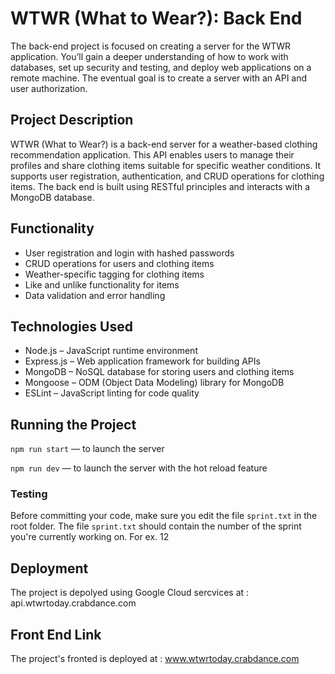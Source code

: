 # WTWR (What to Wear?): Back End
The back-end project is focused on creating a server for the WTWR application. You’ll gain a deeper understanding of how to work with databases, set up security and testing, and deploy web applications on a remote machine. The eventual goal is to create a server with an API and user authorization.

## Project Description
WTWR (What to Wear?) is a back-end server for a weather-based clothing recommendation application. This API enables users to manage their profiles and share clothing items suitable for specific weather conditions. It supports user registration, authentication, and CRUD operations for clothing items. The back end is built using RESTful principles and interacts with a MongoDB database.

## Functionality
- User registration and login with hashed passwords
- CRUD operations for users and clothing items
- Weather-specific tagging for clothing items
- Like and unlike functionality for items
- Data validation and error handling

## Technologies Used
- Node.js – JavaScript runtime environment
- Express.js – Web application framework for building APIs
- MongoDB – NoSQL database for storing users and clothing items
- Mongoose – ODM (Object Data Modeling) library for MongoDB
- ESLint – JavaScript linting for code quality


## Running the Project
`npm run start` — to launch the server 

`npm run dev` — to launch the server with the hot reload feature

### Testing
Before committing your code, make sure you edit the file `sprint.txt` in the root folder. The file `sprint.txt` should contain the number of the sprint you're currently working on. For ex. 12

## Deployment

The project is depolyed using Google Cloud sercvices at : api.wtwrtoday.crabdance.com

## Front End Link

The project's fronted is deployed at : www.wtwrtoday.crabdance.com